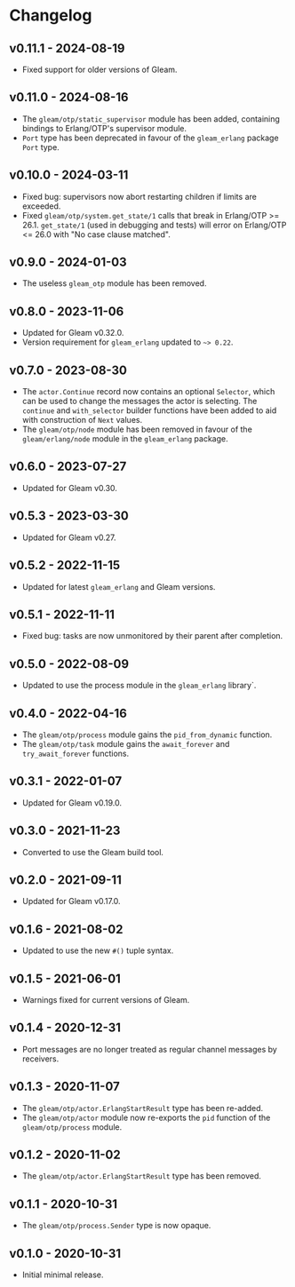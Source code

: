 # Changelog

## v0.11.1 - 2024-08-19

- Fixed support for older versions of Gleam.

## v0.11.0 - 2024-08-16

- The `gleam/otp/static_supervisor` module has been added, containing bindings
  to Erlang/OTP's supervisor module.
- `Port` type has been deprecated in favour of the `gleam_erlang`
  package `Port` type.

## v0.10.0 - 2024-03-11

- Fixed bug: supervisors now abort restarting children if limits are exceeded.
- Fixed `gleam/otp/system.get_state/1` calls that break in Erlang/OTP >= 26.1.
  `get_state/1` (used in debugging and tests) will error on Erlang/OTP <=
  26.0 with "No case clause matched".

## v0.9.0 - 2024-01-03

- The useless `gleam_otp` module has been removed.

## v0.8.0 - 2023-11-06

- Updated for Gleam v0.32.0.
- Version requirement for `gleam_erlang` updated to `~> 0.22`.

## v0.7.0 - 2023-08-30

- The `actor.Continue` record now contains an optional `Selector`, which can be
  used to change the messages the actor is selecting. The `continue` and
  `with_selector` builder functions have been added to aid with construction of
  `Next` values.
- The `gleam/otp/node` module has been removed in favour of the
  `gleam/erlang/node` module in the `gleam_erlang` package.

## v0.6.0 - 2023-07-27

- Updated for Gleam v0.30.

## v0.5.3 - 2023-03-30

- Updated for Gleam v0.27.

## v0.5.2 - 2022-11-15

- Updated for latest `gleam_erlang` and Gleam versions.

## v0.5.1 - 2022-11-11

- Fixed bug: tasks are now unmonitored by their parent after completion.

## v0.5.0 - 2022-08-09

- Updated to use the process module in the `gleam_erlang` library`.

## v0.4.0 - 2022-04-16

- The `gleam/otp/process` module gains the `pid_from_dynamic` function.
- The `gleam/otp/task` module gains the `await_forever` and `try_await_forever` functions.

## v0.3.1 - 2022-01-07

- Updated for Gleam v0.19.0.

## v0.3.0 - 2021-11-23

- Converted to use the Gleam build tool.

## v0.2.0 - 2021-09-11

- Updated for Gleam v0.17.0.

## v0.1.6 - 2021-08-02

- Updated to use the new `#()` tuple syntax.

## v0.1.5 - 2021-06-01

- Warnings fixed for current versions of Gleam.

## v0.1.4 - 2020-12-31

- Port messages are no longer treated as regular channel messages by
  receivers.

## v0.1.3 - 2020-11-07

- The `gleam/otp/actor.ErlangStartResult` type has been re-added.
- The `gleam/otp/actor` module now re-exports the `pid` function of the
  `gleam/otp/process` module.

## v0.1.2 - 2020-11-02

- The `gleam/otp/actor.ErlangStartResult` type has been removed.

## v0.1.1 - 2020-10-31

- The `gleam/otp/process.Sender` type is now opaque.

## v0.1.0 - 2020-10-31

- Initial minimal release.
